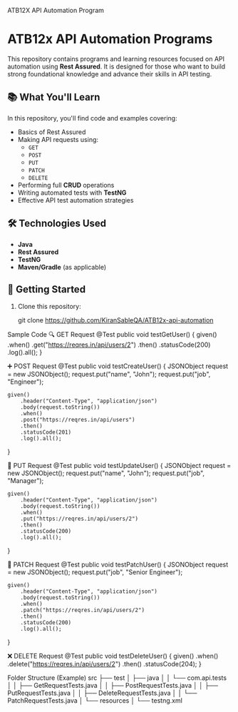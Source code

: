 ATB12X API Automation Program

# ATB12x API Automation Programs

This repository contains programs and learning resources focused on API automation using **Rest Assured**. 
It is designed for those who want to build strong foundational knowledge and advance their skills in API testing.

## 📚 What You'll Learn

In this repository, you'll find code and examples covering:

- Basics of Rest Assured
- Making API requests using:
    - `GET`
    - `POST`
    - `PUT`
    - `PATCH`
    - `DELETE`
- Performing full **CRUD** operations
- Writing automated tests with **TestNG**
- Effective API test automation strategies

## 🛠 Technologies Used

- **Java**
- **Rest Assured**
- **TestNG**
- **Maven/Gradle** (as applicable)

## 🚀 Getting Started

1. Clone this repository:

   git clone https://github.com/KiranSableQA/ATB12x-api-automation



Sample Code
🔍 GET Request
@Test
public void testGetUser() 
{
 given()
    .when()
    .get("https://reqres.in/api/users/2")
    .then()
    .statusCode(200)
    .log().all();
}


➕ POST Request
@Test
public void testCreateUser() {
JSONObject request = new JSONObject();
request.put("name", "John");
request.put("job", "Engineer");

    given()
        .header("Content-Type", "application/json")
        .body(request.toString())
        .when()
        .post("https://reqres.in/api/users")
        .then()
        .statusCode(201)
        .log().all();
}

📝 PUT Request
@Test
public void testUpdateUser() {
JSONObject request = new JSONObject();
request.put("name", "John");
request.put("job", "Manager");

    given()
        .header("Content-Type", "application/json")
        .body(request.toString())
        .when()
        .put("https://reqres.in/api/users/2")
        .then()
        .statusCode(200)
        .log().all();
}

🔧 PATCH Request
@Test
public void testPatchUser() {
JSONObject request = new JSONObject();
request.put("job", "Senior Engineer");

    given()
        .header("Content-Type", "application/json")
        .body(request.toString())
        .when()
        .patch("https://reqres.in/api/users/2")
        .then()
        .statusCode(200)
        .log().all();
}

❌ DELETE Request
@Test
public void testDeleteUser() 
{
  given()
    .when()
    .delete("https://reqres.in/api/users/2")
    .then()
    .statusCode(204);
}

Folder Structure (Example)
src
├── test
│   ├── java
│   │   └── com.api.tests
│   │       ├── GetRequestTests.java
│   │       ├── PostRequestTests.java
│   │       ├── PutRequestTests.java
│   │       ├── DeleteRequestTests.java
│   │       └── PatchRequestTests.java
│   └── resources
│       └── testng.xml


